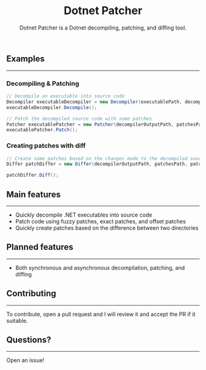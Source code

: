 
<h1 align="center">
Dotnet Patcher
</h1>
<p align="center">
Dotnet Patcher is a Dotnet decompiling, patching, and diffing tool.
</p>
<br>

<h2>
Examples
</h2>

---

<h3>
Decompiling & Patching
</h3>


```cs
// Decompile an executable into source code
Decompiler executableDecompiler = new Decompiler(executablePath, decompilerOutputPath);
executableDecompiler.Decompile();

// Patch the decompiled source code with some patches
Patcher executablePatcher = new Patcher(decompilerOutputPath, patchesPath, patchedOutputPath);
executablePatcher.Patch();
```

<h3>
Creating patches with diff
</h3>


```cs
// Create some patches based on the changes made to the decompiled source code
Differ patchDiffer = new Differ(decompilerOutputPath, patchesPath, patchedOutputPath);

patchDiffer.Diff();
```

<h2>
Main features
</h2>

---

- Quickly decompile .NET executables into source code
- Patch code using fuzzy patches, exact patches, and offset patches
- Quickly create patches based on the difference between two directories

<h2>
Planned features
</h2>

---

- Both synchronous and asynchronous decompilation, patching, and diffing

<h2>
Contributing
</h2>

---

To contribute, open a pull request and I will review it and accept the PR if it suitable.

<h2>
Questions?
</h2>

---

Open an issue!